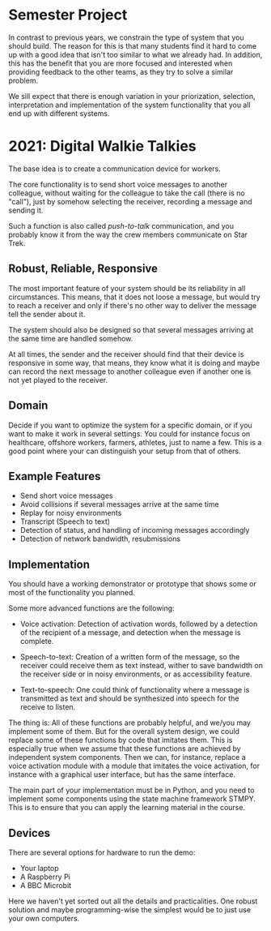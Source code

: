 # Semester Project


In contrast to previous years, we constrain the type of system that you should build. The reason for this is that many students find it hard to come up with a good idea that isn't too similar to what we already had. In addition, this has the benefit that you are more focused and interested when providing feedback to the other teams, as they try to solve a similar problem. 

We sill expect that there is enough variation in your priorization, selection, interpretation and implementation of the system functionality that you all end up with different systems. 


# 2021: Digital Walkie Talkies

The base idea is to create a communication device for workers. 

The core functionality is to send short voice messages to another colleague, without waiting for the colleague to take the call (there is no "call"), just by somehow selecting the receiver, recording a message and sending it. 

Such a function is also called _push-to-talk_ communication, and you probably know it from the way the crew members communicate on Star Trek.


## Robust, Reliable, Responsive

The most important feature of your system should be its reliability in all circumstances. 
This means, that it does not loose a message, but would try to reach a receiver and only if there's no other way to deliver the message tell the sender about it. 

The system should also be designed so that several messages arriving at the same time are handled somehow. 

At all times, the sender and the receiver should find that their device is responsive in some way, that means, they know what it is doing and maybe can record the next message to another colleague even if another one is not yet played to the receiver. 


## Domain

Decide if you want to optimize the system for a specific domain, or if you want to make it work in several settings. You could for instance focus on healthcare, offshore workers, farmers, athletes, just to name a few. This is a good point where your can distinguish your setup from that of others.


## Example Features

* Send short voice messages
* Avoid collisions if several messages arrive at the same time
* Replay for noisy environments
* Transcript (Speech to text)
* Detection of status, and handling of incoming messages accordingly
* Detection of network bandwidth, resubmissions


## Implementation


You should have a working demonstrator or prototype that shows some or most of the functionality you planned. 

Some more advanced functions are the following:

* Voice activation: Detection of activation words, followed by a detection of the recipient of a message, and detection when the message is complete. 

* Speech-to-text: Creation of a written form of the message, so the receiver could receive them as text instead, wither to save bandwidth on the receiver side or in noisy environments, or as accessibility feature.

* Text-to-speech: One could think of functionality where a message is transmitted as text and should be synthesized into speech for the receive to listen. 

The thing is: All of these functions are probably helpful, and we/you may implement some of them. But for the overall system design, we could replace some of these functions by code that imitates them. 
This is especially true when we assume that these functions are achieved by independent system components.
Then we can, for instance, replace a voice activation module with a module that imitates the voice activation, for instance with a graphical user interface, but has the same interface.  

The main part of your implementation must be in Python, and you need to implement some components using the state machine framework STMPY. This is to ensure that you can apply the learning material in the course. 




## Devices

There are several options for hardware to run the demo:

* Your laptop
* A Raspberry Pi
* A BBC Microbit

Here we haven't yet sorted out all the details and practicalities. 
One robust solution and maybe programming-wise the simplest would be to just use your own computers.

